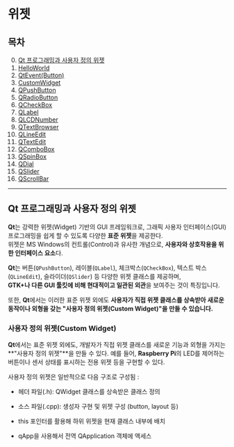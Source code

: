 # 위젯

## 목차

0. [Qt 프로그래밍과 사용자 정의 위젯](#qt-프로그래밍과-사용자-정의-위젯)
1. [HelloWorld](./hello/)
2. [QtEvent(Button)](./QtEvent(Button)/)
3. [CustomWidget](./CustomWidget/)
4. [QPushButton](./QPushButton/)
5. [QRadioButton](./QRadioButton/)
6. [QCheckBox](./QCheckBox/)
7. [QLabel](./QLabel/)
8. [QLCDNumber](./QLCDNumber/)
9. [QTextBrowser](./QTextBrowser/)
10. [QLineEdit](./QLineEdit/)
11. [QTextEdit](./QTextEdit/)
12. [QComboBox](./QComboBox/)
13. [QSpinBox](./QSpinBox/)
14. [QDial](./QDial/)
15. [QSlider](./QSlider/)
16. [QScrollBar](./QScrollBar/)

---

## Qt 프로그래밍과 사용자 정의 위젯

**Qt**는 강력한 위젯(Widget) 기반의 GUI 프레임워크로, 그래픽 사용자 인터페이스(GUI) 프로그래밍을 쉽게 할 수 있도록 다양한 **표준 위젯**을 제공한다.  
위젯은 MS Windows의 컨트롤(Control)과 유사한 개념으로, **사용자와 상호작용을 위한 인터페이스 요소**다.

**Qt**는 버튼(`QPushButton`), 레이블(`QLabel`), 체크박스(`QCheckBox`), 텍스트 박스(`QLineEdit`), 슬라이더(`QSlider`) 등 다양한 위젯 클래스를 제공하며,  
**GTK+나 다른 GUI 툴킷에 비해 현대적이고 일관된 외관**을 보여주는 것이 특징입니다.

또한, **Qt**에서는 이러한 표준 위젯 외에도 **사용자가 직접 위젯 클래스를 상속받아 새로운 동작이나 외형을 갖는 "사용자 정의 위젯(Custom Widget)"을 만들 수 있습니다.**

### 사용자 정의 위젯(Custom Widget)

**Qt**에서는 표준 위젯 외에도, 개발자가 직접 위젯 클래스를 새로운 기능과 외형을 가지는 **"사용자 정의 위젯"**을 만들 수 있다.
예를 들어, **Raspberry Pi**의 LED를 제어하는 버튼이나 센서 상태를 표시하는 전용 위젯 등을 구현할 수 있다.

사용자 정의 위젯은 일반적으로 다음 구조로 구성됨 :

+ 헤더 파일(.h): QWidget 클래스를 상속받은 클래스 정의

+ 소스 파일(.cpp): 생성자 구현 및 위젯 구성 (button, layout 등)

+ this 포인터를 활용해 하위 위젯을 현재 클래스 내부에 배치

+ qApp을 사용해서 전역 QApplication 객체에 액세스

